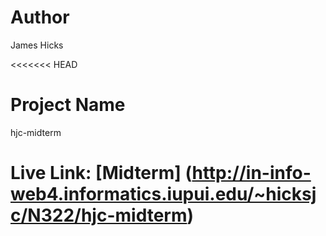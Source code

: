 # Author

James Hicks

<<<<<<< HEAD

# Project Name

hjc-midterm

# Live Link: [Midterm] (http://in-info-web4.informatics.iupui.edu/~hicksjc/N322/hjc-midterm)
